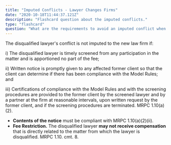 ```yaml
---
title: "Imputed Conflicts - Lawyer Changes Firms"
date: "2020-10-18T11:44:37.121Z"
description: "Flashcard question about the imputed conflicts."
type: "flashcard"
question: "What are the requirements to avoid an imputed conflict when a lawyer changes firms?"
---
```


The disqualified lawyer's conflict is not imputed to the new law firm if:

i) The disqualified lawyer is timely screened from any participation in the matter and is apportioned no part of the fee;

ii) Written notice is promptly given to any affected former client so that the client can determine if there has been compliance with the Model Rules; and

iii) Certifications of compliance with the Model Rules and with the screening procedures are provided to the former client by the screened lawyer and by a partner at the firm at reasonable intervals, upon written request by the former client, and if the screening procedures are terminated. MRPC 1.10(a)(2).

- **Contents of the notice** must be compliant with MRPC 1.10(a)(2)(ii).
- **Fee Restriction.** The disqualified lawyer <b>may not receive compensation</b> that is directly related to the matter from which the lawyer is disqualified. MRPC 1.10. cmt. 8.
